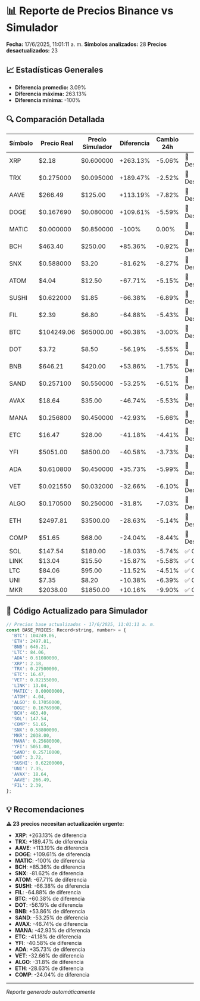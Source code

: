 # 📊 Reporte de Precios Binance vs Simulador

**Fecha:** 17/6/2025, 11:01:11 a. m.
**Símbolos analizados:** 28
**Precios desactualizados:** 23

## 📈 Estadísticas Generales

- **Diferencia promedio:** 3.09%
- **Diferencia máxima:** 263.13%
- **Diferencia mínima:** -100%

## 🔍 Comparación Detallada

| Símbolo | Precio Real | Precio Simulador | Diferencia | Cambio 24h | Estado |
|---------|-------------|------------------|------------|------------|--------|
| XRP | $2.18 | $0.600000 | +263.13% | -5.06% | 🔴 Desactualizado |
| TRX | $0.275000 | $0.095000 | +189.47% | -2.52% | 🔴 Desactualizado |
| AAVE | $266.49 | $125.00 | +113.19% | -7.82% | 🔴 Desactualizado |
| DOGE | $0.167690 | $0.080000 | +109.61% | -5.59% | 🔴 Desactualizado |
| MATIC | $0.000000 | $0.850000 | -100% | 0.00% | 🔴 Desactualizado |
| BCH | $463.40 | $250.00 | +85.36% | -0.92% | 🔴 Desactualizado |
| SNX | $0.588000 | $3.20 | -81.62% | -8.27% | 🔴 Desactualizado |
| ATOM | $4.04 | $12.50 | -67.71% | -5.15% | 🔴 Desactualizado |
| SUSHI | $0.622000 | $1.85 | -66.38% | -6.89% | 🔴 Desactualizado |
| FIL | $2.39 | $6.80 | -64.88% | -5.43% | 🔴 Desactualizado |
| BTC | $104249.06 | $65000.00 | +60.38% | -3.00% | 🔴 Desactualizado |
| DOT | $3.72 | $8.50 | -56.19% | -5.55% | 🔴 Desactualizado |
| BNB | $646.21 | $420.00 | +53.86% | -1.75% | 🔴 Desactualizado |
| SAND | $0.257100 | $0.550000 | -53.25% | -6.51% | 🔴 Desactualizado |
| AVAX | $18.64 | $35.00 | -46.74% | -5.53% | 🔴 Desactualizado |
| MANA | $0.256800 | $0.450000 | -42.93% | -5.66% | 🔴 Desactualizado |
| ETC | $16.47 | $28.00 | -41.18% | -4.41% | 🔴 Desactualizado |
| YFI | $5051.00 | $8500.00 | -40.58% | -3.73% | 🔴 Desactualizado |
| ADA | $0.610800 | $0.450000 | +35.73% | -5.99% | 🔴 Desactualizado |
| VET | $0.021550 | $0.032000 | -32.66% | -6.10% | 🔴 Desactualizado |
| ALGO | $0.170500 | $0.250000 | -31.8% | -7.03% | 🔴 Desactualizado |
| ETH | $2497.81 | $3500.00 | -28.63% | -5.14% | 🔴 Desactualizado |
| COMP | $51.65 | $68.00 | -24.04% | -8.44% | 🔴 Desactualizado |
| SOL | $147.54 | $180.00 | -18.03% | -5.74% | ✅ OK |
| LINK | $13.04 | $15.50 | -15.87% | -5.58% | ✅ OK |
| LTC | $84.06 | $95.00 | -11.52% | -4.51% | ✅ OK |
| UNI | $7.35 | $8.20 | -10.38% | -6.39% | ✅ OK |
| MKR | $2038.00 | $1850.00 | +10.16% | -9.90% | ✅ OK |

## 🔧 Código Actualizado para Simulador

```javascript
// Precios base actualizados - 17/6/2025, 11:01:11 a. m.
const BASE_PRICES: Record<string, number> = {
  'BTC': 104249.06,
  'ETH': 2497.81,
  'BNB': 646.21,
  'LTC': 84.06,
  'ADA': 0.61080000,
  'XRP': 2.18,
  'TRX': 0.27500000,
  'ETC': 16.47,
  'VET': 0.02155000,
  'LINK': 13.04,
  'MATIC': 0.00000000,
  'ATOM': 4.04,
  'ALGO': 0.17050000,
  'DOGE': 0.16769000,
  'BCH': 463.40,
  'SOL': 147.54,
  'COMP': 51.65,
  'SNX': 0.58800000,
  'MKR': 2038.00,
  'MANA': 0.25680000,
  'YFI': 5051.00,
  'SAND': 0.25710000,
  'DOT': 3.72,
  'SUSHI': 0.62200000,
  'UNI': 7.35,
  'AVAX': 18.64,
  'AAVE': 266.49,
  'FIL': 2.39,
};
```

## 💡 Recomendaciones

**⚠️ 23 precios necesitan actualización urgente:**
- **XRP**: +263.13% de diferencia
- **TRX**: +189.47% de diferencia
- **AAVE**: +113.19% de diferencia
- **DOGE**: +109.61% de diferencia
- **MATIC**: -100% de diferencia
- **BCH**: +85.36% de diferencia
- **SNX**: -81.62% de diferencia
- **ATOM**: -67.71% de diferencia
- **SUSHI**: -66.38% de diferencia
- **FIL**: -64.88% de diferencia
- **BTC**: +60.38% de diferencia
- **DOT**: -56.19% de diferencia
- **BNB**: +53.86% de diferencia
- **SAND**: -53.25% de diferencia
- **AVAX**: -46.74% de diferencia
- **MANA**: -42.93% de diferencia
- **ETC**: -41.18% de diferencia
- **YFI**: -40.58% de diferencia
- **ADA**: +35.73% de diferencia
- **VET**: -32.66% de diferencia
- **ALGO**: -31.8% de diferencia
- **ETH**: -28.63% de diferencia
- **COMP**: -24.04% de diferencia

---
*Reporte generado automáticamente*